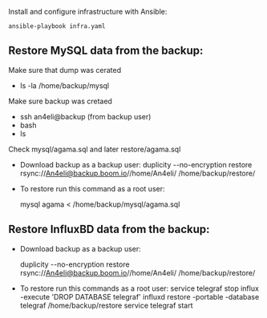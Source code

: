 Install and configure infrastructure with Ansible:

    ansible-playbook infra.yaml


Restore MySQL data from the backup:
---

Make sure that dump was cerated
- ls -la /home/backup/mysql

Make sure backup was cretaed
- ssh an4eli@backup (from backup user)
- bash
- ls

Check mysql/agama.sql and later restore/agama.sql

- Download backup as a backup user:
duplicity --no-encryption restore rsync://An4eli@backup.boom.io//home/An4eli/ /home/backup/restore/

- To restore run this command as a root user:

    mysql agama < /home/backup/mysql/agama.sql




Restore InfluxBD data from the backup:
---

- Download backup as a backup user:

    duplicity --no-encryption restore rsync://An4eli@backup.boom.io//home/An4eli/ /home/backup/restore/


- To restore run this commands as a root user:
service telegraf stop
influx -execute 'DROP DATABASE telegraf'
influxd restore -portable -database telegraf /home/backup/restore
service telegraf start
